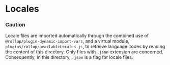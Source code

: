 # Locales

### Caution
Locale files are imported automatically through the combined use of `@rollup/plugin-dynamic-import-vars`, and a virtual module, `plugins/rollup/availableLocales.js`, to retrieve language codes by reading the content of this directory. Only files with `.json` extension are concerned. Consequently, in this directory, `.json` is a flag for locale files.